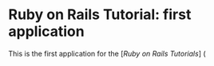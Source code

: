 # Ruby on Rails Tutorial: first application

This is the first application for the [*Ruby on Rails Tutorials*] ( 


